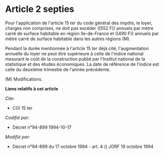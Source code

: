 # Article 2 septies

Pour l'application de l'article 15 ter du code général des impôts, le loyer, charges non comprises, ne doit pas excéder ((552
F)) annuels par mètre carré de surface habitable en région Ile-de-France et ((490 F)) annuels par mètre carré de surface
habitable dans les autres régions (M).

Pendant la durée mentionnée à l'article 15 ter déjà cité, l'augmentation annuelle du loyer ne peut être supérieure à celle de
l'indice national mesurant le coût de la construction publié par l'Institut national de la statistique et des études
économiques. La date de référence de l'indice est celle du deuxième trimestre de l'année précédente.

(M) Modifications.

**Liens relatifs à cet article**

_Cite_:

  - CGI 15 ter

_Codifié par_:

  - Décret n°94-899 1994-10-17

_Modifié par_:

  - Décret n°94-899 du 17 octobre 1994 - art. 4 () JORF 19 octobre 1994
